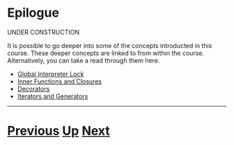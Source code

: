 # Epilogue

UNDER CONSTRUCTION

It is possible to go deeper into some of the concepts introducted in 
this course. These deeper concepts are linked to from within the course.
Alternatively, you can take a read through them here.

 * [Global Interpreter Lock](gil.md)
 * [Inner Functions and Closures](closures.md)
 * [Decorators](decorators.md)
 * [Iterators and Generators](generators.md)

***

# [Previous](README.md) [Up](README.md) [Next](gil.md)
